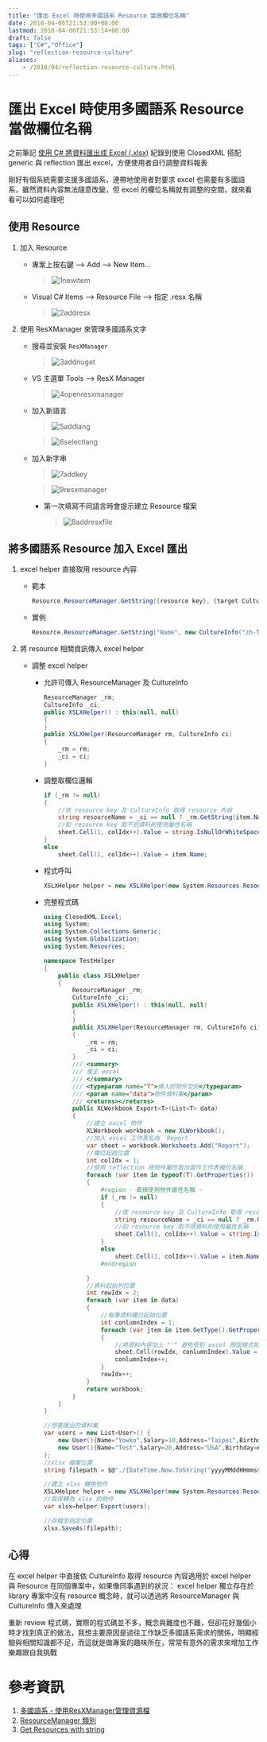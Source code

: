 ```yaml
---
title: "匯出 Excel 時使用多國語系 Resource 當做欄位名稱"
date: 2018-04-06T21:53:00+08:00
lastmod: 2018-04-06T21:53:14+08:00
draft: false
tags: ["C#","Office"]
slug: "reflection-resource-culture"
aliases:
    - /2018/04/reflection-resource-culture.html
---
```

# 匯出 Excel 時使用多國語系 Resource 當做欄位名稱
之前筆記 [使用 C# 將資料匯出成 Excel (.xlsx)](https://blog.yowko.com/2018/04/list-to-excel.html) 紀錄到使用 ClosedXML 搭配 generic 與 reflection 匯出 excel，方便使用者自行調整資料報表

剛好有個系統需要支援多國語系，連帶地使用者對要求 excel 也需要有多國語系，雖然資料內容無法隨意改變，但 excel 的欄位名稱就有調整的空間，就來看看可以如何處理吧

## 使用 Resource
1. 加入 Resource
    - 專案上按右鍵 --> Add --> New Item...
        
        >![1newitem](https://user-images.githubusercontent.com/3851540/38173737-cadffab8-35f5-11e8-86eb-3fa7de6b0175.png) 
    - Visual C# Items --> Resource File --> 指定 .resx 名稱
        
        >![2addresx](https://user-images.githubusercontent.com/3851540/38173738-cb0ac6da-35f5-11e8-9db0-8d61b494dbde.png)
2. 使用 ResXManager 來管理多國語系文字
    - 搜尋並安裝 `ResXManager` 
        
        >![3addnuget](https://user-images.githubusercontent.com/3851540/38173739-cb34d83a-35f5-11e8-957c-78bbf92fe25c.png) 
    - VS 主選單 Tools --> ResX Manager
        
        >![4openresxmanager](https://user-images.githubusercontent.com/3851540/38173740-cb615acc-35f5-11e8-86a9-db9f14ecf26e.png) 
    - 加入新語言
        
        >![5addlang](https://user-images.githubusercontent.com/3851540/38173741-cb8bbbaa-35f5-11e8-9528-e4a627ac6971.png)

        >![6selectlang](https://user-images.githubusercontent.com/3851540/38173742-cbb57058-35f5-11e8-8da8-a1fe67e59407.png)
    - 加入新字串
        
        >![7addkey](https://user-images.githubusercontent.com/3851540/38173743-cbdfc5d8-35f5-11e8-8dff-985eb9ff01be.png)
        
        >![9resxmanager](https://user-images.githubusercontent.com/3851540/38173745-cc4ad2ba-35f5-11e8-8b9b-468e062d66f7.png)
        
        - 第一次填寫不同語言時會提示建立 Resource 檔案
            
            >![8addresxfile](https://user-images.githubusercontent.com/3851540/38173744-cc23041a-35f5-11e8-9514-4e72c1561946.png)
        
## 將多國語系 Resource 加入 Excel 匯出
1. excel helper 直接取用 resource 內容
    - 範本
        
        ```cs
        Resource.ResourceManager.GetString({resource key}, {target CultureInfo};
        ```
    - 實例
        
        ```cs
        Resource.ResourceManager.GetString("Name", new CultureInfo("zh-TW"));
        ```
     
2. 將 resource 相關資訊傳入 excel helper
    - 調整 excel helper
        - 允許可傳入 ResourceManager 及 CultureInfo
            
            ```cs
            ResourceManager _rm;
            CultureInfo _ci;
            public XSLXHelper() : this(null, null)
            {
            }
            public XSLXHelper(ResourceManager rm, CultureInfo ci)
            {
                _rm = rm;
                _ci = ci;
            }
            ```
        - 調整取欄位邏輯
            
            ```cs
            if (_rm != null)
            {
                //依 resource key 及 CultureInfo 取得 resource 內容
                string resourceName = _ci == null ? _rm.GetString(item.Name) : _rm.GetString(item.Name, _ci);
                //如 resource key 取不到資料則使用屬性名稱
                sheet.Cell(1, colIdx++).Value = string.IsNullOrWhiteSpace(resourceName) ? item.Name : resourceName;
            }
            else
                sheet.Cell(1, colIdx++).Value = item.Name;
            ```
        - 程式呼叫
            
            ```cs
            XSLXHelper helper = new XSLXHelper(new System.Resources.ResourceManager(typeof(Resource)), new CultureInfo("zh-TW"));
            ```
        - 完整程式碼
            
            ```cs
            using ClosedXML.Excel;
            using System;
            using System.Collections.Generic;
            using System.Globalization;
            using System.Resources;
            
            namespace TestHelper
            {
                public class XSLXHelper
                {
                    ResourceManager _rm;
                    CultureInfo _ci;
                    public XSLXHelper() : this(null, null)
                    {
                    }
                    public XSLXHelper(ResourceManager rm, CultureInfo ci)
                    {
                        _rm = rm;
                        _ci = ci;
                    }
                    /// <summary>
                    /// 產生 excel
                    /// </summary>
                    /// <typeparam name="T">傳入的物件型別</typeparam>
                    /// <param name="data">物件資料集</param>
                    /// <returns></returns>
                    public XLWorkbook Export<T>(List<T> data)
                    {
                        //建立 excel 物件
                        XLWorkbook workbook = new XLWorkbook();
                        //加入 excel 工作表名為 `Report`
                        var sheet = workbook.Worksheets.Add("Report");
                        //欄位起啟位置
                        int colIdx = 1;
                        //使用 reflection 將物件屬性取出當作工作表欄位名稱
                        foreach (var item in typeof(T).GetProperties())
                        {
                            #region - 直接使用物件屬性名稱 -
                            if (_rm != null)
                            {
                                //依 resource key 及 CultureInfo 取得 resource 內容
                                string resourceName = _ci == null ? _rm.GetString(item.Name) : _rm.GetString(item.Name, _ci);
                                //如 resource key 取不得資料則使用屬性名稱
                                sheet.Cell(1, colIdx++).Value = string.IsNullOrWhiteSpace(resourceName) ? item.Name : resourceName;
                            }
                            else
                                sheet.Cell(1, colIdx++).Value = item.Name;
                            #endregion
            
                        }
                        //資料起始列位置
                        int rowIdx = 2;
                        foreach (var item in data)
                        {
                            //每筆資料欄位起始位置
                            int conlumnIndex = 1;
                            foreach (var jtem in item.GetType().GetProperties())
                            {
                                //將資料內容加上 "'" 避免受到 excel 預設格式影響，並依 row 及 column 填入
                                sheet.Cell(rowIdx, conlumnIndex).Value = string.Concat("'", Convert.ToString(jtem.GetValue(item, null)));
                                conlumnIndex++;
                            }
                            rowIdx++;
                        }
                        return workbook;
                    }
                }
            }
            ```
            
            ```cs
            //想要匯出的資料集
            var users = new List<User>() {
                new User(){Name="Yowko",Salary=10,Address="Taipei",Birthday=new DateTime(1983,7,29) },
                new User(){Name="Test",Salary=20,Address="USA",Birthday=new DateTime(1993,7,29) },
            };
            //xlsx 檔案位置
            string filepath = $@"./{DateTime.Now.ToString("yyyyMMddHHmmss")}.xlsx";

            //建立 xlxs 轉換物件
            XSLXHelper helper = new XSLXHelper(new System.Resources.ResourceManager(typeof(Resource)), new CultureInfo("zh-TW"));
            //取得轉為 xlsx 的物件
            var xlsx=helper.Export(users);

            //存檔至指定位置
            xlsx.SaveAs(filepath);
            ```

## 心得
在 excel helper 中直接依 CultureInfo 取得 resource 內容適用於 excel helper 與 Resource 在同個專案中，如果像同事遇到的狀況： excel helper 獨立存在於 library 專案中沒有 resource 概念時，就可以透過將 ResourceManager 與 CultureInfo 傳入來處理

重新 review 程式碼，實際的程式碼並不多，概念與難度也不難，但卻花好幾個小時才找到真正的做法，我想主要原因是過往工作缺乏多國語系需求的關係，明顯經驗與相關知識都不足，而這就是做專案的趣味所在，常常有意外的需求來增加工作樂趣跟自我挑戰

# 參考資訊
1. [多國語系 - 使用ResXManager管理資源檔](https://dotblogs.com.tw/wasichris/2015/06/19/151598)
2. [ResourceManager 類別](https://msdn.microsoft.com/zh-tw/library/system.resources.resourcemanager%28v=vs.110%29.aspx)
3. [Get Resources with string](https://stackoverflow.com/questions/17828774/get-resources-with-string)